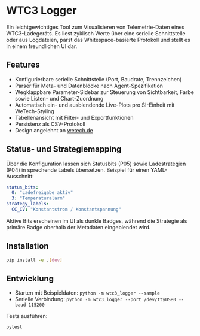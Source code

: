 # WTC3 Logger

Ein leichtgewichtiges Tool zum Visualisieren von Telemetrie-Daten eines WTC3-Ladegeräts.
Es liest zyklisch Werte über eine serielle Schnittstelle oder aus Logdateien, parst das
Whitespace-basierte Protokoll und stellt es in einem freundlichen UI dar.

## Features

- Konfigurierbare serielle Schnittstelle (Port, Baudrate, Trennzeichen)
- Parser für Meta- und Datenblöcke nach Agent-Spezifikation
- Wegklappbare Parameter-Sidebar zur Steuerung von Sichtbarkeit, Farbe sowie Listen- und Chart-Zuordnung
- Automatisch ein- und ausblendende Live-Plots pro SI-Einheit mit WeTech-Styling
- Tabellenansicht mit Filter- und Exportfunktionen
- Persistenz als CSV-Protokoll
- Design angelehnt an [wetech.de](https://www.wetech.de)

## Status- und Strategiemapping

Über die Konfiguration lassen sich Statusbits (P05) sowie Ladestrategien (P04) in
sprechende Labels übersetzen. Beispiel für einen YAML-Ausschnitt:

```yaml
status_bits:
  0: "Ladefreigabe aktiv"
  3: "Temperaturalarm"
strategy_labels:
  CC_CV: "Konstantstrom / Konstantspannung"
```

Aktive Bits erscheinen im UI als dunkle Badges, während die Strategie als primäre
Badge oberhalb der Metadaten eingeblendet wird.

## Installation

```bash
pip install -e .[dev]
```

## Entwicklung

- Starten mit Beispieldaten: `python -m wtc3_logger --sample`
- Serielle Verbindung: `python -m wtc3_logger --port /dev/ttyUSB0 --baud 115200`

Tests ausführen:

```bash
pytest
```


